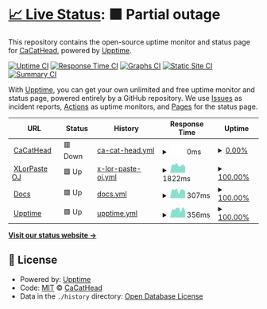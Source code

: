 # [📈 Live Status](https://upptime.cacathead.cn): <!--live status--> **🟧 Partial outage**

This repository contains the open-source uptime monitor and status page for [CaCatHead](https://cacathead.cn/), powered by [Upptime](https://github.com/upptime/upptime).

[![Uptime CI](https://github.com/CaCatHead/upptime/workflows/Uptime%20CI/badge.svg)](https://github.com/CaCatHead/upptime/actions?query=workflow%3A%22Uptime+CI%22)
[![Response Time CI](https://github.com/CaCatHead/upptime/workflows/Response%20Time%20CI/badge.svg)](https://github.com/CaCatHead/upptime/actions?query=workflow%3A%22Response+Time+CI%22)
[![Graphs CI](https://github.com/CaCatHead/upptime/workflows/Graphs%20CI/badge.svg)](https://github.com/CaCatHead/upptime/actions?query=workflow%3A%22Graphs+CI%22)
[![Static Site CI](https://github.com/CaCatHead/upptime/workflows/Static%20Site%20CI/badge.svg)](https://github.com/CaCatHead/upptime/actions?query=workflow%3A%22Static+Site+CI%22)
[![Summary CI](https://github.com/CaCatHead/upptime/workflows/Summary%20CI/badge.svg)](https://github.com/CaCatHead/upptime/actions?query=workflow%3A%22Summary+CI%22)

With [Upptime](https://upptime.js.org), you can get your own unlimited and free uptime monitor and status page, powered entirely by a GitHub repository. We use [Issues](https://github.com/CaCatHead/upptime/issues) as incident reports, [Actions](https://github.com/CaCatHead/upptime/actions) as uptime monitors, and [Pages](https://upptime.cacathead.cn) for the status page.

<!--start: status pages-->
<!-- This summary is generated by Upptime (https://github.com/upptime/upptime) -->
<!-- Do not edit this manually, your changes will be overwritten -->
<!-- prettier-ignore -->
| URL | Status | History | Response Time | Uptime |
| --- | ------ | ------- | ------------- | ------ |
| <img alt="" src="https://icons.duckduckgo.com/ip3/cacathead.cn.ico" height="13"> [CaCatHead](https://cacathead.cn) | 🟥 Down | [ca-cat-head.yml](https://github.com/CaCatHead/upptime/commits/HEAD/history/ca-cat-head.yml) | <details><summary><img alt="Response time graph" src="./graphs/ca-cat-head/response-time-week.png" height="20"> 0ms</summary><br><a href="https://upptime.cacathead.cn/history/ca-cat-head"><img alt="Response time 1360" src="https://img.shields.io/endpoint?url=https%3A%2F%2Fraw.githubusercontent.com%2FCaCatHead%2Fupptime%2FHEAD%2Fapi%2Fca-cat-head%2Fresponse-time.json"></a><br><a href="https://upptime.cacathead.cn/history/ca-cat-head"><img alt="24-hour response time 0" src="https://img.shields.io/endpoint?url=https%3A%2F%2Fraw.githubusercontent.com%2FCaCatHead%2Fupptime%2FHEAD%2Fapi%2Fca-cat-head%2Fresponse-time-day.json"></a><br><a href="https://upptime.cacathead.cn/history/ca-cat-head"><img alt="7-day response time 0" src="https://img.shields.io/endpoint?url=https%3A%2F%2Fraw.githubusercontent.com%2FCaCatHead%2Fupptime%2FHEAD%2Fapi%2Fca-cat-head%2Fresponse-time-week.json"></a><br><a href="https://upptime.cacathead.cn/history/ca-cat-head"><img alt="30-day response time 0" src="https://img.shields.io/endpoint?url=https%3A%2F%2Fraw.githubusercontent.com%2FCaCatHead%2Fupptime%2FHEAD%2Fapi%2Fca-cat-head%2Fresponse-time-month.json"></a><br><a href="https://upptime.cacathead.cn/history/ca-cat-head"><img alt="1-year response time 1360" src="https://img.shields.io/endpoint?url=https%3A%2F%2Fraw.githubusercontent.com%2FCaCatHead%2Fupptime%2FHEAD%2Fapi%2Fca-cat-head%2Fresponse-time-year.json"></a></details> | <details><summary><a href="https://upptime.cacathead.cn/history/ca-cat-head">0.00%</a></summary><a href="https://upptime.cacathead.cn/history/ca-cat-head"><img alt="All-time uptime 63.80%" src="https://img.shields.io/endpoint?url=https%3A%2F%2Fraw.githubusercontent.com%2FCaCatHead%2Fupptime%2FHEAD%2Fapi%2Fca-cat-head%2Fuptime.json"></a><br><a href="https://upptime.cacathead.cn/history/ca-cat-head"><img alt="24-hour uptime 0.00%" src="https://img.shields.io/endpoint?url=https%3A%2F%2Fraw.githubusercontent.com%2FCaCatHead%2Fupptime%2FHEAD%2Fapi%2Fca-cat-head%2Fuptime-day.json"></a><br><a href="https://upptime.cacathead.cn/history/ca-cat-head"><img alt="7-day uptime 0.00%" src="https://img.shields.io/endpoint?url=https%3A%2F%2Fraw.githubusercontent.com%2FCaCatHead%2Fupptime%2FHEAD%2Fapi%2Fca-cat-head%2Fuptime-week.json"></a><br><a href="https://upptime.cacathead.cn/history/ca-cat-head"><img alt="30-day uptime 0.00%" src="https://img.shields.io/endpoint?url=https%3A%2F%2Fraw.githubusercontent.com%2FCaCatHead%2Fupptime%2FHEAD%2Fapi%2Fca-cat-head%2Fuptime-month.json"></a><br><a href="https://upptime.cacathead.cn/history/ca-cat-head"><img alt="1-year uptime 63.80%" src="https://img.shields.io/endpoint?url=https%3A%2F%2Fraw.githubusercontent.com%2FCaCatHead%2Fupptime%2FHEAD%2Fapi%2Fca-cat-head%2Fuptime-year.json"></a></details>
| <img alt="" src="https://icons.duckduckgo.com/ip3/oj.xlorpaste.cn.ico" height="13"> [XLorPaste OJ](https://oj.xlorpaste.cn) | 🟩 Up | [x-lor-paste-oj.yml](https://github.com/CaCatHead/upptime/commits/HEAD/history/x-lor-paste-oj.yml) | <details><summary><img alt="Response time graph" src="./graphs/x-lor-paste-oj/response-time-week.png" height="20"> 1822ms</summary><br><a href="https://upptime.cacathead.cn/history/x-lor-paste-oj"><img alt="Response time 1724" src="https://img.shields.io/endpoint?url=https%3A%2F%2Fraw.githubusercontent.com%2FCaCatHead%2Fupptime%2FHEAD%2Fapi%2Fx-lor-paste-oj%2Fresponse-time.json"></a><br><a href="https://upptime.cacathead.cn/history/x-lor-paste-oj"><img alt="24-hour response time 1672" src="https://img.shields.io/endpoint?url=https%3A%2F%2Fraw.githubusercontent.com%2FCaCatHead%2Fupptime%2FHEAD%2Fapi%2Fx-lor-paste-oj%2Fresponse-time-day.json"></a><br><a href="https://upptime.cacathead.cn/history/x-lor-paste-oj"><img alt="7-day response time 1822" src="https://img.shields.io/endpoint?url=https%3A%2F%2Fraw.githubusercontent.com%2FCaCatHead%2Fupptime%2FHEAD%2Fapi%2Fx-lor-paste-oj%2Fresponse-time-week.json"></a><br><a href="https://upptime.cacathead.cn/history/x-lor-paste-oj"><img alt="30-day response time 1721" src="https://img.shields.io/endpoint?url=https%3A%2F%2Fraw.githubusercontent.com%2FCaCatHead%2Fupptime%2FHEAD%2Fapi%2Fx-lor-paste-oj%2Fresponse-time-month.json"></a><br><a href="https://upptime.cacathead.cn/history/x-lor-paste-oj"><img alt="1-year response time 1724" src="https://img.shields.io/endpoint?url=https%3A%2F%2Fraw.githubusercontent.com%2FCaCatHead%2Fupptime%2FHEAD%2Fapi%2Fx-lor-paste-oj%2Fresponse-time-year.json"></a></details> | <details><summary><a href="https://upptime.cacathead.cn/history/x-lor-paste-oj">100.00%</a></summary><a href="https://upptime.cacathead.cn/history/x-lor-paste-oj"><img alt="All-time uptime 100.00%" src="https://img.shields.io/endpoint?url=https%3A%2F%2Fraw.githubusercontent.com%2FCaCatHead%2Fupptime%2FHEAD%2Fapi%2Fx-lor-paste-oj%2Fuptime.json"></a><br><a href="https://upptime.cacathead.cn/history/x-lor-paste-oj"><img alt="24-hour uptime 100.00%" src="https://img.shields.io/endpoint?url=https%3A%2F%2Fraw.githubusercontent.com%2FCaCatHead%2Fupptime%2FHEAD%2Fapi%2Fx-lor-paste-oj%2Fuptime-day.json"></a><br><a href="https://upptime.cacathead.cn/history/x-lor-paste-oj"><img alt="7-day uptime 100.00%" src="https://img.shields.io/endpoint?url=https%3A%2F%2Fraw.githubusercontent.com%2FCaCatHead%2Fupptime%2FHEAD%2Fapi%2Fx-lor-paste-oj%2Fuptime-week.json"></a><br><a href="https://upptime.cacathead.cn/history/x-lor-paste-oj"><img alt="30-day uptime 100.00%" src="https://img.shields.io/endpoint?url=https%3A%2F%2Fraw.githubusercontent.com%2FCaCatHead%2Fupptime%2FHEAD%2Fapi%2Fx-lor-paste-oj%2Fuptime-month.json"></a><br><a href="https://upptime.cacathead.cn/history/x-lor-paste-oj"><img alt="1-year uptime 100.00%" src="https://img.shields.io/endpoint?url=https%3A%2F%2Fraw.githubusercontent.com%2FCaCatHead%2Fupptime%2FHEAD%2Fapi%2Fx-lor-paste-oj%2Fuptime-year.json"></a></details>
| <img alt="" src="https://icons.duckduckgo.com/ip3/docs.cacathead.cn.ico" height="13"> [Docs](https://docs.cacathead.cn) | 🟩 Up | [docs.yml](https://github.com/CaCatHead/upptime/commits/HEAD/history/docs.yml) | <details><summary><img alt="Response time graph" src="./graphs/docs/response-time-week.png" height="20"> 307ms</summary><br><a href="https://upptime.cacathead.cn/history/docs"><img alt="Response time 311" src="https://img.shields.io/endpoint?url=https%3A%2F%2Fraw.githubusercontent.com%2FCaCatHead%2Fupptime%2FHEAD%2Fapi%2Fdocs%2Fresponse-time.json"></a><br><a href="https://upptime.cacathead.cn/history/docs"><img alt="24-hour response time 361" src="https://img.shields.io/endpoint?url=https%3A%2F%2Fraw.githubusercontent.com%2FCaCatHead%2Fupptime%2FHEAD%2Fapi%2Fdocs%2Fresponse-time-day.json"></a><br><a href="https://upptime.cacathead.cn/history/docs"><img alt="7-day response time 307" src="https://img.shields.io/endpoint?url=https%3A%2F%2Fraw.githubusercontent.com%2FCaCatHead%2Fupptime%2FHEAD%2Fapi%2Fdocs%2Fresponse-time-week.json"></a><br><a href="https://upptime.cacathead.cn/history/docs"><img alt="30-day response time 309" src="https://img.shields.io/endpoint?url=https%3A%2F%2Fraw.githubusercontent.com%2FCaCatHead%2Fupptime%2FHEAD%2Fapi%2Fdocs%2Fresponse-time-month.json"></a><br><a href="https://upptime.cacathead.cn/history/docs"><img alt="1-year response time 311" src="https://img.shields.io/endpoint?url=https%3A%2F%2Fraw.githubusercontent.com%2FCaCatHead%2Fupptime%2FHEAD%2Fapi%2Fdocs%2Fresponse-time-year.json"></a></details> | <details><summary><a href="https://upptime.cacathead.cn/history/docs">100.00%</a></summary><a href="https://upptime.cacathead.cn/history/docs"><img alt="All-time uptime 100.00%" src="https://img.shields.io/endpoint?url=https%3A%2F%2Fraw.githubusercontent.com%2FCaCatHead%2Fupptime%2FHEAD%2Fapi%2Fdocs%2Fuptime.json"></a><br><a href="https://upptime.cacathead.cn/history/docs"><img alt="24-hour uptime 100.00%" src="https://img.shields.io/endpoint?url=https%3A%2F%2Fraw.githubusercontent.com%2FCaCatHead%2Fupptime%2FHEAD%2Fapi%2Fdocs%2Fuptime-day.json"></a><br><a href="https://upptime.cacathead.cn/history/docs"><img alt="7-day uptime 100.00%" src="https://img.shields.io/endpoint?url=https%3A%2F%2Fraw.githubusercontent.com%2FCaCatHead%2Fupptime%2FHEAD%2Fapi%2Fdocs%2Fuptime-week.json"></a><br><a href="https://upptime.cacathead.cn/history/docs"><img alt="30-day uptime 100.00%" src="https://img.shields.io/endpoint?url=https%3A%2F%2Fraw.githubusercontent.com%2FCaCatHead%2Fupptime%2FHEAD%2Fapi%2Fdocs%2Fuptime-month.json"></a><br><a href="https://upptime.cacathead.cn/history/docs"><img alt="1-year uptime 100.00%" src="https://img.shields.io/endpoint?url=https%3A%2F%2Fraw.githubusercontent.com%2FCaCatHead%2Fupptime%2FHEAD%2Fapi%2Fdocs%2Fuptime-year.json"></a></details>
| <img alt="" src="https://icons.duckduckgo.com/ip3/upptime.cacathead.cn.ico" height="13"> [Upptime](https://upptime.cacathead.cn) | 🟩 Up | [upptime.yml](https://github.com/CaCatHead/upptime/commits/HEAD/history/upptime.yml) | <details><summary><img alt="Response time graph" src="./graphs/upptime/response-time-week.png" height="20"> 356ms</summary><br><a href="https://upptime.cacathead.cn/history/upptime"><img alt="Response time 277" src="https://img.shields.io/endpoint?url=https%3A%2F%2Fraw.githubusercontent.com%2FCaCatHead%2Fupptime%2FHEAD%2Fapi%2Fupptime%2Fresponse-time.json"></a><br><a href="https://upptime.cacathead.cn/history/upptime"><img alt="24-hour response time 335" src="https://img.shields.io/endpoint?url=https%3A%2F%2Fraw.githubusercontent.com%2FCaCatHead%2Fupptime%2FHEAD%2Fapi%2Fupptime%2Fresponse-time-day.json"></a><br><a href="https://upptime.cacathead.cn/history/upptime"><img alt="7-day response time 356" src="https://img.shields.io/endpoint?url=https%3A%2F%2Fraw.githubusercontent.com%2FCaCatHead%2Fupptime%2FHEAD%2Fapi%2Fupptime%2Fresponse-time-week.json"></a><br><a href="https://upptime.cacathead.cn/history/upptime"><img alt="30-day response time 314" src="https://img.shields.io/endpoint?url=https%3A%2F%2Fraw.githubusercontent.com%2FCaCatHead%2Fupptime%2FHEAD%2Fapi%2Fupptime%2Fresponse-time-month.json"></a><br><a href="https://upptime.cacathead.cn/history/upptime"><img alt="1-year response time 277" src="https://img.shields.io/endpoint?url=https%3A%2F%2Fraw.githubusercontent.com%2FCaCatHead%2Fupptime%2FHEAD%2Fapi%2Fupptime%2Fresponse-time-year.json"></a></details> | <details><summary><a href="https://upptime.cacathead.cn/history/upptime">100.00%</a></summary><a href="https://upptime.cacathead.cn/history/upptime"><img alt="All-time uptime 100.00%" src="https://img.shields.io/endpoint?url=https%3A%2F%2Fraw.githubusercontent.com%2FCaCatHead%2Fupptime%2FHEAD%2Fapi%2Fupptime%2Fuptime.json"></a><br><a href="https://upptime.cacathead.cn/history/upptime"><img alt="24-hour uptime 100.00%" src="https://img.shields.io/endpoint?url=https%3A%2F%2Fraw.githubusercontent.com%2FCaCatHead%2Fupptime%2FHEAD%2Fapi%2Fupptime%2Fuptime-day.json"></a><br><a href="https://upptime.cacathead.cn/history/upptime"><img alt="7-day uptime 100.00%" src="https://img.shields.io/endpoint?url=https%3A%2F%2Fraw.githubusercontent.com%2FCaCatHead%2Fupptime%2FHEAD%2Fapi%2Fupptime%2Fuptime-week.json"></a><br><a href="https://upptime.cacathead.cn/history/upptime"><img alt="30-day uptime 100.00%" src="https://img.shields.io/endpoint?url=https%3A%2F%2Fraw.githubusercontent.com%2FCaCatHead%2Fupptime%2FHEAD%2Fapi%2Fupptime%2Fuptime-month.json"></a><br><a href="https://upptime.cacathead.cn/history/upptime"><img alt="1-year uptime 100.00%" src="https://img.shields.io/endpoint?url=https%3A%2F%2Fraw.githubusercontent.com%2FCaCatHead%2Fupptime%2FHEAD%2Fapi%2Fupptime%2Fuptime-year.json"></a></details>

<!--end: status pages-->

[**Visit our status website →**](https://upptime.cacathead.cn)

## 📄 License

- Powered by: [Upptime](https://github.com/upptime/upptime)
- Code: [MIT](./LICENSE) © [CaCatHead](https://cacathead.cn/)
- Data in the `./history` directory: [Open Database License](https://opendatacommons.org/licenses/odbl/1-0/)

